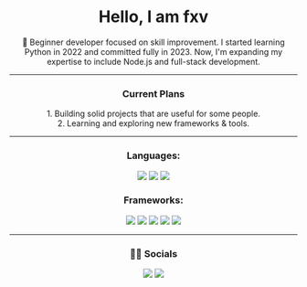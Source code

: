 <h1 align="center">Hello, I am fxv</h1>
<p align="center">
  🚀 Beginner developer focused on skill improvement. I started learning Python in 2022 and committed fully in 2023. Now, I'm expanding my expertise to include Node.js and full-stack development.
</p>

<hr />

<div align="center">
  <h3>Current Plans</h3>
  <p>
    1. Building solid projects that are useful for some people.<br>
    2. Learning and exploring new frameworks & tools.
  </p>
</div>

<hr />

<div align="center">
  <h3>Languages:</h3>
  <p>
    <a href="#"><img src="https://img.shields.io/badge/Node.js-6DA55F?logo=node.js&logoColor=white" /></a>
    <a href="#"><img src="https://img.shields.io/badge/Python-3776AB?logo=python&logoColor=fff" /></a>
    <a href="#"><img src="https://img.shields.io/badge/TypeScript-3178C6?logo=typescript&logoColor=fff" /></a>
  </p>
</div>

<div align="center">
  <h3>Frameworks:</h3>
  <p>
    <a href="#"><img src="https://img.shields.io/badge/Next.js-black?logo=next.js&logoColor=white" /></a>
    <a href="#"><img src="https://img.shields.io/badge/React-%2320232a.svg?logo=react&logoColor=%2361DAFB" /></a>
    <a href="#"><img src="https://img.shields.io/badge/Vite-646CFF?logo=vite&logoColor=fff" /></a>
    <a href="#"><img src="https://img.shields.io/badge/Vue.js-4FC08D?logo=vuedotjs&logoColor=fff" /></a>
    <a href="#"><img src="https://img.shields.io/badge/FastAPI-009485.svg?logo=fastapi&logoColor=white" /></a>
  </p>
</div>

<hr />

<div align="center">
  <h3>📱💬 Socials</h3>
  <p>
    <a href="https://github.com/fx-vvs"><img src="https://img.shields.io/badge/GitHub-000?logo=github" /></a>
    <a href="https://x.com/fxv_dev"><img src="https://img.shields.io/badge/X-%23000000.svg?logo=X&logoColor=white" /></a>
  </p>
</div>
